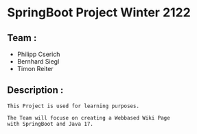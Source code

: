 # SpringBoot Project Winter 2122

## Team :

* Philipp Cserich
* Bernhard Siegl
* Timon Reiter

## Description :

```{r}
This Project is used for learning purposes.

The Team will focuse on creating a Webbased Wiki Page
with SpringBoot and Java 17.
```
